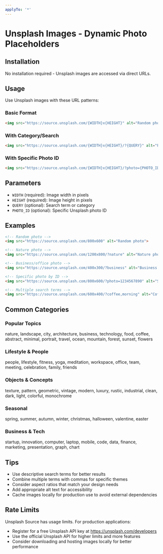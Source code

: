 ```yaml
---
applyTo: '*'
---
```


# Unsplash Images - Dynamic Photo Placeholders

## Installation

No installation required - Unsplash images are accessed via direct URLs.

## Usage

Use Unsplash images with these URL patterns:

### Basic Format
```html
<img src="https://source.unsplash.com/{WIDTH}x{HEIGHT}" alt="Random photo">
```

### With Category/Search
```html
<img src="https://source.unsplash.com/{WIDTH}x{HEIGHT}/?{QUERY}" alt="Photo description">
```

### With Specific Photo ID
```html
<img src="https://source.unsplash.com/{WIDTH}x{HEIGHT}/?photo={PHOTO_ID}" alt="Photo description">
```

## Parameters

- `WIDTH` (required): Image width in pixels
- `HEIGHT` (required): Image height in pixels  
- `QUERY` (optional): Search term or category
- `PHOTO_ID` (optional): Specific Unsplash photo ID

## Examples

```html
<!-- Random photo -->
<img src="https://source.unsplash.com/800x600" alt="Random photo">

<!-- Nature photo -->
<img src="https://source.unsplash.com/1200x800/?nature" alt="Nature photo">

<!-- Business/office photo -->
<img src="https://source.unsplash.com/400x300/?business" alt="Business photo">

<!-- Specific photo by ID -->
<img src="https://source.unsplash.com/800x600/?photo=1234567890" alt="Specific photo">

<!-- Multiple search terms -->
<img src="https://source.unsplash.com/600x400/?coffee,morning" alt="Coffee morning photo">
```

## Common Categories

### Popular Topics
nature, landscape, city, architecture, business, technology, food, coffee, abstract, minimal, portrait, travel, ocean, mountain, forest, sunset, flowers

### Lifestyle & People
people, lifestyle, fitness, yoga, meditation, workspace, office, team, meeting, celebration, family, friends

### Objects & Concepts
texture, pattern, geometric, vintage, modern, luxury, rustic, industrial, clean, dark, light, colorful, monochrome

### Seasonal
spring, summer, autumn, winter, christmas, halloween, valentine, easter

### Business & Tech
startup, innovation, computer, laptop, mobile, code, data, finance, marketing, presentation, graph, chart

## Tips

- Use descriptive search terms for better results
- Combine multiple terms with commas for specific themes
- Consider aspect ratios that match your design needs
- Add appropriate alt text for accessibility
- Cache images locally for production use to avoid external dependencies

## Rate Limits

Unsplash Source has usage limits. For production applications:
- Register for a free Unsplash API key at https://unsplash.com/developers
- Use the official Unsplash API for higher limits and more features
- Consider downloading and hosting images locally for better performance